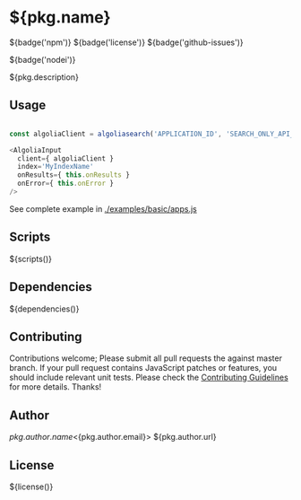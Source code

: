 # ${pkg.name}

${badge('npm')} ${badge('license')} ${badge('github-issues')}  

${badge('nodei')}

${pkg.description}

## Usage

```js

const algoliaClient = algoliasearch('APPLICATION_ID', 'SEARCH_ONLY_API_KEY');

<AlgoliaInput
  client={ algoliaClient }
  index='MyIndexName'
  onResults={ this.onResults }
  onError={ this.onError }
/>

```

See complete example in [./examples/basic/apps.js](./examples/basic/apps.js)


## Scripts  

${scripts()}

## Dependencies

${dependencies()}

## Contributing

Contributions welcome; Please submit all pull requests the against master branch. If your pull request contains JavaScript patches or features, you should include relevant unit tests. Please check the [Contributing Guidelines](contributng.md) for more details. Thanks!

## Author

${pkg.author.name} <${pkg.author.email}> ${pkg.author.url}

## License

${license()}
